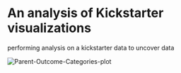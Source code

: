 # An analysis of Kickstarter visualizations
performing analysis on a kickstarter data to uncover data

![Parent-Outcome-Categories-plot]("C:\Users\jsantos\Desktop\BerkeleyAnalytics\Parent-Outcome-Categories-plot.png")
